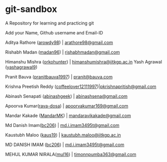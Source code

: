 # git-sandbox
A Repository for learning and practicing git

Add your Name, Github username and Email-ID

Aditya Rathore ([arowdy98](https://github.com/arowdy98)) | arathore98@gmail.com

Rishabh Madan ([madan96](https://github.com/madan96)) | rishabhmadan@gmail.com

Himanshu Mishra ([orkohunter](https://github.com/orkohunter)) | himanshumishra@iitkgp.ac.in
Yash Agrawal ([yashagrawal9](https://github.com/yashagrawal9))

Pranit Bauva ([pranitbauva1997](https://github.com/pranitbauva1997)) | pranit@bauva.com

Krishna Preetish Reddy ([coffeelover12111997](https://github.com/coffeelover12111997))|pkrishnapritish@gmail.com

Abinash Senapati ([abinashgeek](https://github.com/abinashgeek)) | abinashsena@gmail.com

Apoorva Kumar([rava-dosa](https://github.com/rava-dosa)) | apoorvakumar169@gmail.com

Mandar Kakade ([MandarMK](https://github.com/MandarMK)) | mandaravikakade@gmail.com

Md Danish Imam([bc206](https://github.com/bc206)) | md.i.imam3495t@gmail.com

Kaustubh Maloo ([kaus19](https://github.com/kaus19)) |  kaustubh.maloo@iitkgp.ac.in

MD DANISH IMAM ([bc206](https://github.com/bc206)) | md.i.imam3495t@gmail.com

MEHUL KUMAR NIRALA([mul16](https://github.com/mul16)) | timonnpumba363@gmail.com
